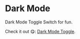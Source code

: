 # Dark Mode
Dark Mode Toggle Switch for fun.

<html>
<head>
</head>
<body>
<p>
Check it out 😋: <a href="https://advaittrivedi1105.github.io/Dark-Mode/" target="_blank" rel="noopener noreferrer">
<u>Dark Mode Toggle</u></a>.
</p>
</body>
</html>
